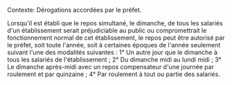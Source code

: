Contexte: Dérogations accordées par le préfet.

Lorsqu'il est établi que le repos simultané, le dimanche, de tous les salariés d'un établissement serait préjudiciable au public ou compromettrait le fonctionnement normal de cet établissement, le repos peut être autorisé par le préfet, soit toute l'année, soit à certaines époques de l'année seulement suivant l'une des modalités suivantes : 1° Un autre jour que le dimanche à tous les salariés de l'établissement ; 2° Du dimanche midi au lundi midi ; 3° Le dimanche après-midi avec un repos compensateur d'une journée par roulement et par quinzaine ; 4° Par roulement à tout ou partie des salariés.